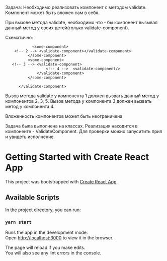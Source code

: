 Задача: Необходимо реализовать компонент с методом validate.
Компонент может быть вложен сам в себя.

При вызове метода validate, необходимо что - бы компонент вызывал данный метод у своих детей(только validate-component).

Схематично:

<!-- 1 --> <validate-component>
                <some-component>
        <!-- 2 --> <validate-component></validate-component>
              </some-component>
              <some-component>
       <!-- 3 --> <validate-component>
                      <!-- 4 -->  <validate-component/>
                  </validate-component>
              </some-component>
  <!-- 5 --> <validate-component></validate-component>
          </validate-component>

Вызов метода validate у компонента 1 должен вызвать данный метод у компонентов 2, 3, 5.
Вызов метода у компонента 3 должен вызвать метод у компонента 4.

Вложенность компонентов может быть неограничена.

Задача была выполнена на классах. Реализация находится в компоненте - ValidateComponent.
Для проверки можно запуситить прил и увидеть исполнение. 

# Getting Started with Create React App

This project was bootstrapped with [Create React App](https://github.com/facebook/create-react-app).

## Available Scripts

In the project directory, you can run:

### `yarn start`

Runs the app in the development mode.\
Open [http://localhost:3000](http://localhost:3000) to view it in the browser.

The page will reload if you make edits.\
You will also see any lint errors in the console.

